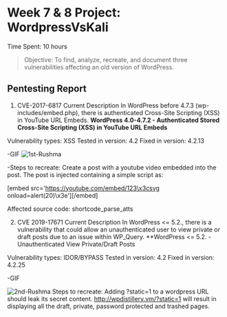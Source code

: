 # Week 7 & 8 Project: WordpressVsKali
Time Spent: 10 hours

> Objective: To find, analyze, recreate, and document three vulnerabilities affecting an old version of WordPress.

## Pentesting Report
1. CVE-2017-6817
Current Description
In WordPress before 4.7.3 (wp-includes/embed.php), there is authenticated Cross-Site Scripting (XSS) in YouTube URL Embeds.
**WordPress 4.0-4.7.2 - Authenticated Stored Cross-Site Scripting (XSS) in YouTube URL Embeds**

Vulnerability types: XSS
Tested in version: 4.2
Fixed in version: 4.2.13

-GIF
![1st-Rushma](https://user-images.githubusercontent.com/89615796/161604808-70a8901c-b0b2-4301-a3ee-d4c664f6f61d.gif)

-Steps to recreate: Create a post with a youtube video embedded into the post. The post is injected containing a simple script as:

[embed src='https://youtube.com/embed/123\x3csvg onload=alert(20)\x3e'][/embed]

Affected source code:
shortcode_parse_atts

2. CVE 2019-17671
Current Description
In WordPress <= 5.2., there is a vulnerability that could allow an unauthenticated user to view private or draft posts due to an issue within WP_Query.
**WordPress <= 5.2. - Unauthenticated View Private/Draft Posts

Vulnerability types: IDOR/BYPASS
Tested in version: 4.2
Fixed in version: 4.2.25

-GIF

![2nd-Rushma](https://user-images.githubusercontent.com/89615796/161607128-d79003c2-ae8e-4229-a05d-2a42b2463643.gif)
Steps to recreate: Adding ?static=1 to a wordpress URL should leak its secret content. http://wpdistillery.vm/?static=1 will result in displaying all the draft, private, password protected and trashed pages.

